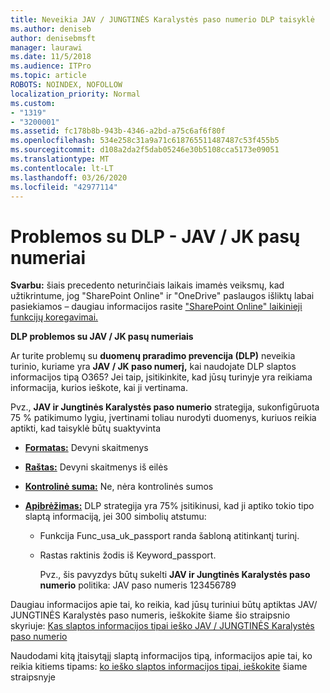 ```yaml
---
title: Neveikia JAV / JUNGTINĖS Karalystės paso numerio DLP taisyklė
ms.author: deniseb
author: denisebmsft
manager: laurawi
ms.date: 11/5/2018
ms.audience: ITPro
ms.topic: article
ROBOTS: NOINDEX, NOFOLLOW
localization_priority: Normal
ms.custom:
- "1319"
- "3200001"
ms.assetid: fc178b8b-943b-4346-a2bd-a75c6af6f80f
ms.openlocfilehash: 534e258c31a9a71c618765511487487c53f455b5
ms.sourcegitcommit: d108a2da2f5dab05246e30b5108cca5173e09051
ms.translationtype: MT
ms.contentlocale: lt-LT
ms.lasthandoff: 03/26/2020
ms.locfileid: "42977114"
---
```

# <a name="problems-with-dlp---usuk-passport-numbers"></a>Problemos su DLP - JAV / JK pasų numeriai

**Svarbu:** šiais precedento neturinčiais laikais imamės veiksmų, kad užtikrintume, jog "SharePoint Online" ir "OneDrive" paslaugos išliktų labai pasiekiamos – daugiau informacijos rasite ["SharePoint Online" laikinieji funkcijų koregavimai.](https://aka.ms/ODSPAdjustments)

**DLP problemos su JAV / JK pasų numeriais**

Ar turite problemų su **duomenų praradimo prevencija (DLP)** neveikia turinio, kuriame yra **JAV / JK paso numerį,** kai naudojate DLP slaptos informacijos tipą O365? Jei taip, įsitikinkite, kad jūsų turinyje yra reikiama informacija, kurios ieškote, kai ji vertinama.
  
Pvz., **JAV ir Jungtinės Karalystės paso numerio** strategija, sukonfigūruota 75 % patikimumo lygiu, įvertinami toliau nurodyti duomenys, kuriuos reikia aptikti, kad taisyklė būtų suaktyvinta
  
- **[Formatas:](https://docs.microsoft.com/office365/securitycompliance/what-the-sensitive-information-types-look-for#format-77)** Devyni skaitmenys

- **[Raštas:](https://docs.microsoft.com/office365/securitycompliance/what-the-sensitive-information-types-look-for#pattern-77)** Devyni skaitmenys iš eilės

- **[Kontrolinė suma:](https://docs.microsoft.com/office365/securitycompliance/what-the-sensitive-information-types-look-for#checksum-76)** Ne, nėra kontrolinės sumos

- **[Apibrėžimas:](https://docs.microsoft.com/office365/securitycompliance/what-the-sensitive-information-types-look-for#definition-77)** DLP strategija yra 75% įsitikinusi, kad ji aptiko tokio tipo slaptą informaciją, jei 300 simbolių atstumu:

  - Funkcija Func_usa_uk_passport randa šabloną atitinkantį turinį.

  - Rastas raktinis žodis iš Keyword_passport.

    Pvz., šis pavyzdys būtų sukelti **JAV ir Jungtinės Karalystės paso numerio** politika: JAV paso numeris 123456789

Daugiau informacijos apie tai, ko reikia, kad jūsų turiniui būtų aptiktas JAV/ JUNGTINĖS Karalystės paso numeris, ieškokite šiame šio straipsnio skyriuje: [Kas slaptos informacijos tipai ieško JAV / JUNGTINĖS Karalystės paso numerio](https://docs.microsoft.com/office365/securitycompliance/what-the-sensitive-information-types-look-for#us--uk-passport-number)
  
Naudodami kitą įtaisytąjį slaptą informacijos tipą, informacijos apie tai, ko reikia kitiems tipams: [ko ieško slaptos informacijos tipai, ieškokite](https://docs.microsoft.com/office365/securitycompliance/what-the-sensitive-information-types-look-for) šiame straipsnyje
  